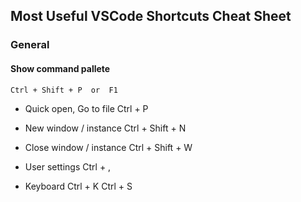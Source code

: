 ## Most Useful VSCode Shortcuts Cheat Sheet

### General

#### Show command pallete 
    Ctrl + Shift + P  or  F1

* Quick open, Go to file
    Ctrl + P 

* New window / instance
    Ctrl + Shift + N    

* Close window / instance
    Ctrl + Shift + W

* User settings 
    Ctrl + ,
    
* Keyboard 
    Ctrl + K Ctrl + S
